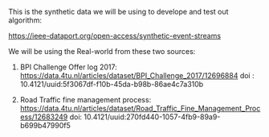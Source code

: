 This is the synthetic data we will be using to develope and test out algorithm:

https://ieee-dataport.org/open-access/synthetic-event-streams


We will be using the Real-world from these two sources:

1. BPI Challenge Offer log 2017:
     https://data.4tu.nl/articles/dataset/BPI_Challenge_2017/12696884
     doi : 10.4121/uuid:5f3067df-f10b-45da-b98b-86ae4c7a310b

2. Road Traffic fine management process:
     https://data.4tu.nl/articles/dataset/Road_Traffic_Fine_Management_Process/12683249
     doi: 10.4121/uuid:270fd440-1057-4fb9-89a9-b699b47990f5